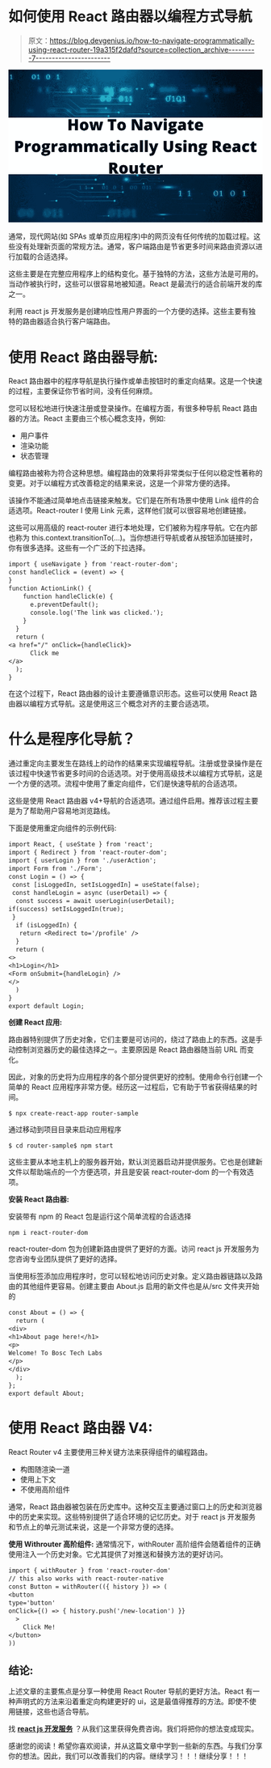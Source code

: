 # 如何使用 React 路由器以编程方式导航

> 原文：<https://blog.devgenius.io/how-to-navigate-programmatically-using-react-router-19a315f2dafd?source=collection_archive---------7----------------------->

![](img/5a0d2b172f78b50423e5c73d030d9e53.png)

通常，现代网站(如 SPAs 或单页应用程序)中的网页没有任何传统的加载过程。这些没有处理新页面的常规方法。通常，客户端路由是节省更多时间来路由资源以进行加载的合适选择。

这些主要是在完整应用程序上的结构变化。基于独特的方法，这些方法是可用的。当动作被执行时，这些可以很容易地被知道。React 是最流行的适合前端开发的库之一。

利用 react js 开发服务是创建响应性用户界面的一个方便的选择。这些主要有独特的路由器适合执行客户端路由。

# 使用 React 路由器导航:

React 路由器中的程序导航是执行操作或单击按钮时的重定向结果。这是一个快速的过程，主要保证你节省时间，没有任何麻烦。

您可以轻松地进行快速注册或登录操作。在编程方面，有很多种导航 React 路由器的方法。React 主要由三个核心概念支持，例如:

*   用户事件
*   渲染功能
*   状态管理

编程路由被称为符合这种思想。编程路由的效果将非常类似于任何以稳定性著称的变更。对于以编程方式改善稳定的结果来说，这是一个非常方便的选择。

该操作不能通过简单地点击链接来触发。它们是在所有场景中使用 Link 组件的合适选项。React-router I 使用 Link 元素，这样他们就可以很容易地创建链接。

这些可以用高级的 react-router 进行本地处理，它们被称为程序导航。它在内部也称为 this.context.transitionTo(…)。当你想进行导航或者从按钮添加链接时，你有很多选择。这些有一个广泛的下拉选择。

```
import { useNavigate } from 'react-router-dom'; 
const handleClick = (event) => {
}
function ActionLink() {
    function handleClick(e) {
      e.preventDefault();
      console.log('The link was clicked.');
    }
  }
  return (   
<a href="/" onClick={handleClick}>
      Click me
</a>
  );
}
```

在这个过程下，React 路由器的设计主要遵循意识形态。这些可以使用 React 路由器以编程方式导航。这是使用这三个概念对齐的主要合适选项。

# 什么是程序化导航？

通过重定向主要发生在路线上的动作的结果来实现编程导航。注册或登录操作是在该过程中快速节省更多时间的合适选项。对于使用高级技术以编程方式导航，这是一个方便的选项。流程中使用了重定向组件，它们是快速导航的合适选项。

这些是使用 React 路由器 v4+导航的合适选项。通过<redirect>组件启用。推荐该过程主要是为了帮助用户容易地浏览路线。</redirect>

下面是使用重定向组件的示例代码:

```
import React, { useState } from 'react';
import { Redirect } from 'react-router-dom';
import { userLogin } from './userAction';
import Form from './Form';
const Login = () => {
 const [isLoggedIn, setIsLoggedIn] = useState(false);  
 const handleLogin = async (userDetail) => {
  const success = await userLogin(userDetail); 
if(success) setIsLoggedIn(true);
 }  
  if (isLoggedIn) {
   return <Redirect to='/profile' />
  }
  return (  
<>   
<h1>Login</h1>   
<Form onSubmit={handleLogin} />  
</>
  )
}
export default Login;
```

**创建 React 应用:**

路由器特别提供了历史对象，它们主要是可访问的，绕过了路由上的东西。这是手动控制浏览器历史的最佳选择之一。主要原因是 React 路由器随当前 URL 而变化。

因此，对象的历史将为应用程序的各个部分提供更好的控制。使用命令行创建一个简单的 React 应用程序非常方便。经历这一过程后，它有助于节省获得结果的时间。

```
$ npx create-react-app router-sample
```

通过移动到项目目录来启动应用程序

```
$ cd router-sample$ npm start
```

这些主要从本地主机上的服务器开始，默认浏览器启动并提供服务。它也是创建新文件以帮助端点的一个方便选项，并且是安装 react-router-dom 的一个有效选项。

**安装 React 路由器:**

安装带有 npm 的 React 包是运行这个简单流程的合适选择

```
npm i react-router-dom
```

react-router-dom 包为创建新路由提供了更好的方面。访问 react js 开发服务为您咨询专业团队提供了更好的选择。

当使用<browserrouter>标签添加应用程序时，您可以轻松地访问历史对象。定义路由器链路以及路由的其他组件更容易。创建主要由 About.js 启用的新文件也是从/src 文件夹开始的</browserrouter>

```
const About = () => {
  return (   
<div>     
<h1>About page here!</h1>
<p>
Welcome! To Bosc Tech Labs
</p>   
</div>
  );
};
export default About;
```

# 使用 React 路由器 V4:

React Router v4 主要使用三种关键方法来获得组件的编程路由。

*   构图随渲染一道
*   使用上下文
*   不使用高阶组件

通常，React 路由器被包装在历史库中。这种交互主要通过窗口上的历史和浏览器中的历史来实现。这些特别提供了适合环境的记忆历史。对于 react js 开发服务和节点上的单元测试来说，这是一个非常方便的选择。

**使用 Withrouter 高阶组件:**
通常情况下，withRouter 高阶组件会随着组件的正确使用注入一个历史对象。它尤其提供了对推送和替换方法的更好访问。

```
import { withRouter } from 'react-router-dom'
// this also works with react-router-native
const Button = withRouter(({ history }) => ( 
<button   
type='button'   
onClick={() => { history.push('/new-location') }}
  >
    Click Me! 
</button>
))
```

## 结论:

上述文章的主要焦点是分享一种使用 React Router 导航的更好方法。React 有一种声明式的方法来沿着重定向构建更好的 ui，这是最值得推荐的方法。即使不使用链接，这些也适合导航。

找 [**react js 开发服务**](https://bosctechlabs.com/hire-react-developer/) ？从我们这里获得免费咨询。我们将把你的想法变成现实。

感谢您的阅读！希望你喜欢阅读，并从这篇文章中学到一些新的东西。与我们分享你的想法。因此，我们可以改善我们的内容。继续学习！！！继续分享！！！